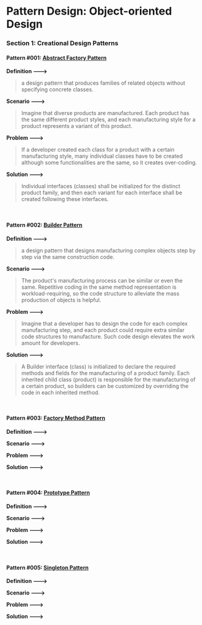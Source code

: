 # Pattern Design: Object-oriented Design

### Section 1: Creational Design Patterns

#### Pattern #001: [Abstract Factory Pattern](https://github.com/Robin-Hood-zjw/pattern-design-object-oriented-design/tree/main/creational%20patterns/abstract%20factory)

**Definition --->**

> a design pattern that produces families of related objects without specifying concrete classes.

**Scenario --->**<br>

> Imagine that diverse products are manufactured. Each product has the same different product styles, and each manufacturing style for a product represents a variant of this product.

**Problem --->**<br>

> If a developer created each class for a product with a certain manufacturing style, many individual classes have to be created although some functionalities are the same, so it creates over-coding.

**Solution --->**<br>

> Individual interfaces (classes) shall be initialized for the distinct product family, and then each variant for each interface shall be created following these interfaces.

<br/>

#### Pattern #002: [Builder Pattern](https://github.com/Robin-Hood-zjw/pattern-design-object-oriented-design/tree/main/creational%20patterns/builder)

**Definition --->**

> a design pattern that designs manufacturing complex objects step by step via the same construction code.

**Scenario --->**<br>

> The product's manufacturing process can be similar or even the same. Repetitive coding in the same method representation is workload-requiring, so the code structure to alleviate the mass production of objects is helpful.

**Problem --->**<br>

> Imagine that a developer has to design the code for each complex manufacturing step, and each product could require extra similar code structures to manufacture. Such code design elevates the work amount for developers.

**Solution --->**<br>

> A Builder interface (class) is initialized to declare the required methods and fields for the manufacturing of a product family. Each inherited child class (product) is responsible for the manufacturing of a certain product, so builders can be customized by overriding the code in each inherited method.

<br/>

#### Pattern #003: [Factory Method Pattern](https://github.com/Robin-Hood-zjw/pattern-design-object-oriented-design/tree/main/creational%20patterns/factory%20method)

**Definition --->**

>

**Scenario --->**<br>

>

**Problem --->**<br>

>

**Solution --->**<br>

>

<br/>

#### Pattern #004: [Prototype Pattern](https://github.com/Robin-Hood-zjw/pattern-design-object-oriented-design/tree/main/creational%20patterns/prototype)

**Definition --->**

>

**Scenario --->**<br>

>

**Problem --->**<br>

>

**Solution --->**<br>

>

<br/>

#### Pattern #005: [Singleton Pattern](https://github.com/Robin-Hood-zjw/pattern-design-object-oriented-design/tree/main/creational%20patterns/singleton)

**Definition --->**

>

**Scenario --->**<br>

>

**Problem --->**<br>

>

**Solution --->**<br>

>

